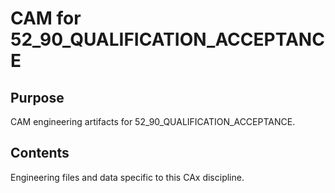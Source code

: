 # CAM for 52_90_QUALIFICATION_ACCEPTANCE

## Purpose
CAM engineering artifacts for 52_90_QUALIFICATION_ACCEPTANCE.

## Contents
Engineering files and data specific to this CAx discipline.
